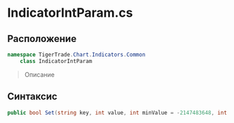 
# IndicatorIntParam.cs
## Расположение
```csharp
namespace TigerTrade.Chart.Indicators.Common  
    class IndicatorIntParam
```

> Описание

## Синтаксис
```csharp
public bool Set(string key, int value, int minValue = -2147483648, int maxValue = 2147483647)
```
